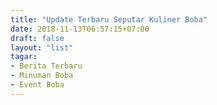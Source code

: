 ```yaml
---
title: "Update Terbaru Seputar Kuliner Boba"
date: 2018-11-13T06:57:15+07:00
draft: false
layout: "list"
tagar:
- Berita Terbaru
- Minuman Boba
- Event Boba
---
```



